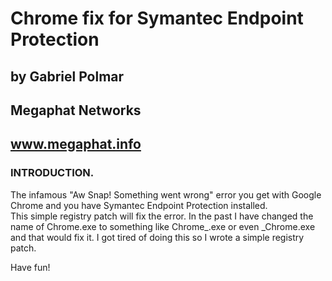 # Chrome fix for Symantec Endpoint Protection
## by Gabriel Polmar
## Megaphat Networks
## www.megaphat.info

### INTRODUCTION.  
The infamous "Aw Snap! Something went wrong" error you get with Google Chrome and you have Symantec Endpoint Protection installed.  
This simple registry patch will fix the error.  In the past I have changed the name of Chrome.exe to something like Chrome_.exe or even _Chrome.exe and that would fix it.
I got tired of doing this so I wrote a simple registry patch.

Have fun!

